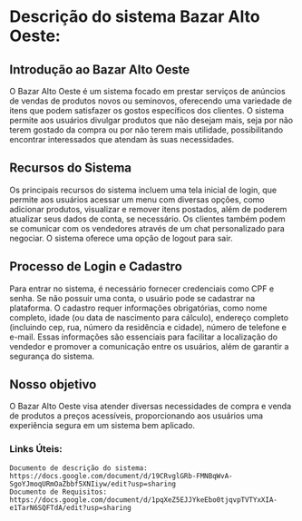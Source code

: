 # Descrição do sistema Bazar Alto Oeste:

## Introdução ao Bazar Alto Oeste
O Bazar Alto Oeste é um sistema focado em prestar serviços de anúncios de vendas de produtos novos ou seminovos, oferecendo uma variedade de itens que podem satisfazer os gostos específicos dos clientes. O sistema permite aos usuários divulgar produtos que não desejam mais, seja por não terem gostado da compra ou por não terem mais utilidade, possibilitando encontrar interessados que atendam às suas necessidades.

## Recursos do Sistema
Os principais recursos do sistema incluem uma tela inicial de login, que permite aos usuários acessar um menu com diversas opções, como adicionar produtos, visualizar e remover itens postados, além de poderem atualizar seus dados de conta, se necessário. Os clientes também podem se comunicar com os vendedores através de um chat personalizado para negociar. O sistema oferece uma opção de logout para sair.

## Processo de Login e Cadastro
Para entrar no sistema, é necessário fornecer credenciais como CPF e senha. Se não possuir uma conta, o usuário pode se cadastrar na plataforma. O cadastro requer informações obrigatórias, como nome completo, idade (ou data de nascimento para cálculo), endereço completo (incluindo cep, rua, número da residência e cidade), número de telefone e e-mail. Essas informações são essenciais para facilitar a localização do vendedor e promover a comunicação entre os usuários, além de garantir a segurança do sistema.

## Nosso objetivo
O Bazar Alto Oeste visa atender diversas necessidades de compra e venda de produtos a preços acessíveis, proporcionando aos usuários uma experiência segura em um sistema bem aplicado.


### Links Úteis:
    Documento de descrição do sistema: https://docs.google.com/document/d/19CRvglGRb-FMNBqWvA-SgoYJmoqURmOaZbbf5XNIiyw/edit?usp=sharing
    Documento de Requisitos: https://docs.google.com/document/d/1pqXeZ5EJJYkeEbo0tjqvpTVTYxXIA-e1TarN6SQFTdA/edit?usp=sharing